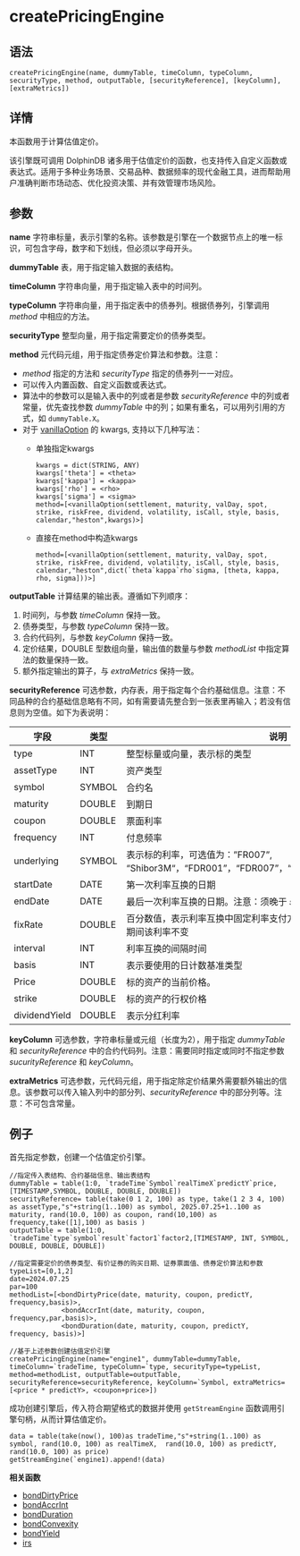 # createPricingEngine

## 语法

`createPricingEngine(name, dummyTable, timeColumn, typeColumn, securityType,
method, outputTable, [securityReference], [keyColumn],
[extraMetrics])`

## 详情

本函数用于计算估值定价。

该引擎既可调用 DolphinDB
诸多用于估值定价的函数，也支持传入自定义函数或表达式。适用于多种业务场景、交易品种、数据频率的现代金融工具，进而帮助用户准确判断市场动态、优化投资决策、并有效管理市场风险。

## 参数

**name** 字符串标量，表示引擎的名称。该参数是引擎在一个数据节点上的唯一标识，可包含字母，数字和下划线，但必须以字母开头。

**dummyTable** 表，用于指定输入数据的表结构。

**timeColumn** 字符串向量，用于指定输入表中的时间列。

**typeColumn** 字符串向量，用于指定表中的债券列。根据债券列，引擎调用 *method*
中相应的方法。

**securityType** 整型向量，用于指定需要定价的债券类型。

**method** 元代码元组，用于指定债券定价算法和参数。注意：

* *method* 指定的方法和 *securityType* 指定的债券列一一对应。
* 可以传入内置函数、自定义函数或表达式。
* 算法中的参数可以是输入表中的列或者是参数 *securityReference* 中的列或者常量，优先查找参数
  *dummyTable* 中的列；如果有重名，可以用列引用的方式，如
  `dummyTable.X`。
* 对于 [vanillaOption](../v/vanillaoption.md) 的 kwargs,
  支持以下几种写法：
  + 单独指定kwargs

    ```
    kwargs = dict(STRING, ANY)
    kwargs['theta'] = <theta>
    kwargs['kappa'] = <kappa>
    kwargs['rho'] = <rho>
    kwargs['sigma'] = <sigma>
    method=[<vanillaOption(settlement, maturity, valDay, spot, strike, riskFree, dividend, volatility, isCall, style, basis, calendar,"heston",kwargs)>]
    ```
  + 直接在method中构造kwargs

    ```
    method=[<vanillaOption(settlement, maturity, valDay, spot, strike, riskFree, dividend, volatility, isCall, style, basis, calendar,"heston",dict(`theta`kappa`rho`sigma, [theta, kappa, rho, sigma]))>]
    ```

**outputTable** 计算结果的输出表。遵循如下列顺序：

1. 时间列，与参数 *timeColumn* 保持一致。
2. 债券类型，与参数 *typeColumn* 保持一致。
3. 合约代码列，与参数 *keyColumn* 保持一致。
4. 定价结果，DOUBLE 型数组向量，输出值的数量与参数 *methodList* 中指定算法的数量保持一致。
5. 额外指定输出的算子，与 *extraMetrics* 保持一致。

**securityReference**
可选参数，内存表，用于指定每个合约基础信息。注意：不同品种的合约基础信息略有不同，如有需要请先整合到一张表里再输入；若没有信息则为空值。如下为表说明：

| 字段 | 类型 | 说明 |
| --- | --- | --- |
| type | INT | 整型标量或向量，表示标的类型 |
| assetType | INT | 资产类型 |
| symbol | SYMBOL | 合约名 |
| maturity | DOUBLE | 到期日 |
| coupon | DOUBLE | 票面利率 |
| frequency | INT | 付息频率 |
| underlying | SYMBOL | 表示标的利率，可选值为：”FR007”, “Shibor3M“，“FDR001”，“FDR007”，“ShiborO/N”，“LPR1Y”，“LPR5Y” |
| startDate | DATE | 第一次利率互换的日期 |
| endDate | DATE | 最后一次利率互换的日期。注意：须晚于 *startDay。* |
| fixRate | DOUBLE | 百分数值，表示利率互换中固定利率支付方所支付的利率，在整个利率互换期间该利率不变 |
| interval | INT | 利率互换的间隔时间 |
| basis | INT | 表示要使用的日计数基准类型 |
| Price | DOUBLE | 标的资产的当前价格。 |
| strike | DOUBLE | 标的资产的行权价格 |
| dividendYield | DOUBLE | 表示分红利率 |

**keyColumn** 可选参数，字符串标量或元组（长度为2），用于指定 *dummyTable* 和
*securityReference*  中的合约代码列。注意：需要同时指定或同时不指定参数 *sucurityReference* 和
*keyColumn*。

**extraMetrics**
可选参数，元代码元组，用于指定除定价结果外需要额外输出的信息。该参数可以传入输入列中的部分列、*securityReference*
中的部分列等。注意：不可包含常量。

## 例子

首先指定参数，创建一个估值定价引擎。

```
//指定传入表结构、合约基础信息、输出表结构
dummyTable = table(1:0, `tradeTime`Symbol`realTimeX`predictY`price,[TIMESTAMP,SYMBOL, DOUBLE, DOUBLE, DOUBLE])
securityReference= table(take(0 1 2, 100) as type, take(1 2 3 4, 100) as assetType,"s"+string(1..100) as symbol, 2025.07.25+1..100 as maturity, rand(10.0, 100) as coupon, rand(10,100) as frequency,take([1],100) as basis )
outputTable = table(1:0, `tradeTime`type`symbol`result`factor1`factor2,[TIMESTAMP, INT, SYMBOL, DOUBLE, DOUBLE, DOUBLE])

//指定需要定价的债券类型、有价证券的购买日期、证券票面值、债券定价算法和参数
typeList=[0,1,2]
date=2024.07.25
par=100
methodList=[<bondDirtyPrice(date, maturity, coupon, predictY, frequency,basis)>,
             <bondAccrInt(date, maturity, coupon, frequency,par,basis)>,
             <bondDuration(date, maturity, coupon, predictY, frequency, basis)>]

//基于上述参数创建估值定价引擎
createPricingEngine(name="engine1", dummyTable=dummyTable, timeColumn=`tradeTime, typeColumn=`type, securityType=typeList, method=methodList, outputTable=outputTable, securityReference=securityReference, keyColumn=`Symbol, extraMetrics=[<price * predictY>, <coupon+price>])
```

成功创建引擎后，传入符合期望格式的数据并使用 `getStreamEngine`
函数调用引擎句柄，从而计算估值定价。

```
data = table(take(now(), 100)as tradeTime,"s"+string(1..100) as symbol, rand(10.0, 100) as realTimeX,  rand(10.0, 100) as predictY, rand(10.0, 100) as price)
getStreamEngine(`engine1).append!(data)
```

**相关函数**

* [bondDirtyPrice](../b/bondDirtyPrice.md)
* [bondAccrInt](../b/bondaccrint.md)
* [bondDuration](../b/bondDuration.md)
* [bondConvexity](../b/bondconvexity.md)
* [bondYield](../b/bondyield.md)
* [irs](../i/irs.md)

